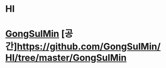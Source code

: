# HI

# [GongSulMin](https://github.com/GongSulMin) [공간]https://github.com/GongSulMin/HI/tree/master/GongSulMin
